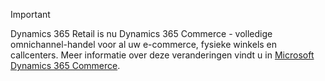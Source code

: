> [!IMPORTANT]
> Dynamics 365 Retail is nu Dynamics 365 Commerce - volledige omnichannel-handel voor al uw e-commerce, fysieke winkels en callcenters. Meer informatie over deze veranderingen vindt u in [Microsoft Dynamics 365 Commerce](https://dynamics.microsoft.com/commerce/overview/).
